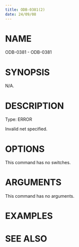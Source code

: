 ```yaml
---
title: ODB-0381(2)
date: 24/09/08
---
```


# NAME

ODB-0381 - ODB-0381

# SYNOPSIS

N/A.

# DESCRIPTION

Type: ERROR

Invalid net specified.

# OPTIONS

This command has no switches.

# ARGUMENTS

This command has no arguments.

# EXAMPLES

# SEE ALSO
